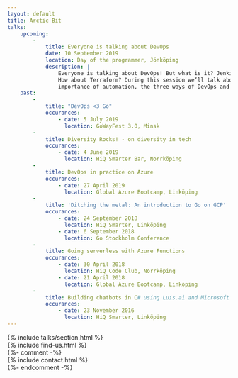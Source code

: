 ```yaml
---
layout: default
title: Arctic Bit
talks:
    upcoming:
        - 
            title: Everyone is talking about DevOps
            date: 10 September 2019
            location: Day of the programmer, Jönköping
            description: |
                Everyone is talking about DevOps! But what is it? Jenkins – is that DevOps?
                How about Terraform? During this session we’ll talk about the culture, the
                importance of automation, the three ways of DevOps and why we should care.
    past:
        -
            title: "DevOps <3 Go"
            occurances:
                - date: 5 July 2019
                  location: GoWayFest 3.0, Minsk
        -   
            title: Diversity Rocks! - on diversity in tech
            occurances:
                - date: 4 June 2019
                  location: HiQ Smarter Bar, Norrköping
        -   
            title: DevOps in practice on Azure
            occurances:
                - date: 27 April 2019
                  location: Global Azure Bootcamp, Linköping
        -   
            title: 'Ditching the metal: An introduction to Go on GCP'
            occurances:
                - date: 24 September 2018
                  location: HiQ Smarter, Linköping
                - date: 6 September 2018
                  location: Go Stockholm Conference
        -   
            title: Going serverless with Azure Functions
            occurances:
                - date: 30 April 2018
                  location: HiQ Code Club, Norrköping
                - date: 21 April 2018
                  location: Global Azure Bootcamp, Linköping
        -
            title: Building chatbots in C# using Luis.ai and Microsoft BotBuilder
            occurances:
                - date: 23 November 2016
                  location: HiQ Smarter, Linköping
---
```


<div class="container">
    <div class="row section">
        <div class="col sm12">
            {% include talks/section.html %}
        </div>
    </div>
    <div class="row section">
        <div class="col sm12" style="min-width: 100%;">
            {% include find-us.html %}
        </div>
    </div>
    {%- comment -%} <div class="row section">
        <div class="col sm12" style="min-width: 100%;">
            {% include contact.html %}
        </div>
    </div> {%- endcomment -%}
</div>